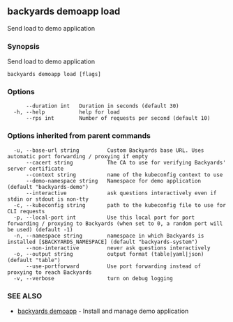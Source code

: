 ## backyards demoapp load

Send load to demo application

### Synopsis

Send load to demo application

```
backyards demoapp load [flags]
```

### Options

```
      --duration int   Duration in seconds (default 30)
  -h, --help           help for load
      --rps int        Number of requests per second (default 10)
```

### Options inherited from parent commands

```
  -u, --base-url string         Custom Backyards base URL. Uses automatic port forwarding / proxying if empty
      --cacert string           The CA to use for verifying Backyards' server certificate
      --context string          name of the kubeconfig context to use
      --demo-namespace string   Namespace for demo application (default "backyards-demo")
      --interactive             ask questions interactively even if stdin or stdout is non-tty
  -c, --kubeconfig string       path to the kubeconfig file to use for CLI requests
  -p, --local-port int          Use this local port for port forwarding / proxying to Backyards (when set to 0, a random port will be used) (default -1)
  -n, --namespace string        namespace in which Backyards is installed [$BACKYARDS_NAMESPACE] (default "backyards-system")
      --non-interactive         never ask questions interactively
  -o, --output string           output format (table|yaml|json) (default "table")
      --use-portforward         Use port forwarding instead of proxying to reach Backyards
  -v, --verbose                 turn on debug logging
```

### SEE ALSO

* [backyards demoapp](backyards_demoapp.md)	 - Install and manage demo application


